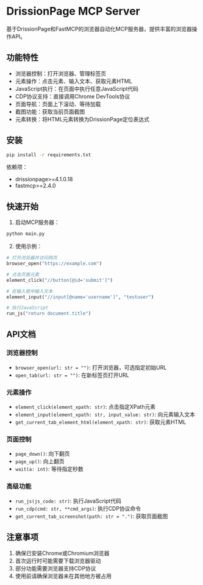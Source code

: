 # DrissionPage MCP Server

基于DrissionPage和FastMCP的浏览器自动化MCP服务器，提供丰富的浏览器操作API。

## 功能特性

- 浏览器控制：打开浏览器、管理标签页
- 元素操作：点击元素、输入文本、获取元素HTML
- JavaScript执行：在页面中执行任意JavaScript代码
- CDP协议支持：直接调用Chrome DevTools协议
- 页面导航：页面上下滚动、等待加载
- 截图功能：获取当前页面截图
- 元素转换：将HTML元素转换为DrissionPage定位表达式

## 安装

```bash
pip install -r requirements.txt
```

依赖项：
- drissionpage>=4.1.0.18
- fastmcp>=2.4.0

## 快速开始

1. 启动MCP服务器：
```bash
python main.py
```

2. 使用示例：
```python
# 打开浏览器并访问网页
browser_open("https://example.com")

# 点击页面元素
element_click("//button[@id='submit']")

# 在输入框中输入文本
element_input("//input[@name='username']", "testuser")

# 执行JavaScript
run_js("return document.title")
```

## API文档

### 浏览器控制
- `browser_open(url: str = "")`: 打开浏览器，可选指定初始URL
- `open_tab(url: str = "")`: 在新标签页打开URL

### 元素操作
- `element_click(element_xpath: str)`: 点击指定XPath元素
- `element_input(element_xpath: str, input_value: str)`: 向元素输入文本
- `get_current_tab_element_html(element_xpath: str)`: 获取元素HTML

### 页面控制
- `page_down()`: 向下翻页
- `page_up()`: 向上翻页
- `wait(a: int)`: 等待指定秒数

### 高级功能
- `run_js(js_code: str)`: 执行JavaScript代码
- `run_cdp(cmd: str, **cmd_args)`: 执行CDP协议命令
- `get_current_tab_screenshot(path: str = ".")`: 获取页面截图

## 注意事项

1. 确保已安装Chrome或Chromium浏览器
2. 首次运行时可能需要下载浏览器驱动
3. 部分功能需要浏览器支持CDP协议
4. 使用前请确保浏览器未在其他地方被占用